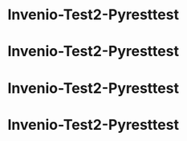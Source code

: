 # Invenio-Test2-Pyresttest
# Invenio-Test2-Pyresttest
# Invenio-Test2-Pyresttest
# Invenio-Test2-Pyresttest
